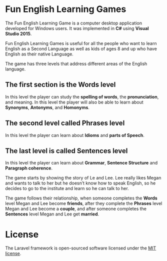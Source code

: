 
# Fun English Learning Games
The Fun English Learning Game is a computer desktop application developed for Windows users. 
It was implemented in **C#** using **Visual Studio 2015**.

Fun English Learning Games is useful for all the people who want to learn English as a Second Language as well as kids of ages 8 and up who have English as their native Language. 

The game has three levels that address different areas of the English language. 

## The first section is the **Words level**
   In this level the player can study the **spelling of words**, the **pronunciation**, and meaning. 
   In this level the player will also be able to learn about **Synonyms**, **Antonyms**, and **Homonyms**. 
   
## The second level called **Phrases** level
   
   In this level the player can learn about **Idioms** and **parts of Speech**. 
   
## The last level is called **Sentences** level

In this level the player can learn about **Grammar**, **Sentence Structure** and **Paragraph coherence**.


The game starts by showing the story of Le and Lee. Lee really likes Megan and wants to talk to her but he doesn’t know how to speak English, so he decides to go to the institute and learn so he can talk to her. 

The game follows their relationship, when someone completes the **Words** level Megan and Lee become **friends**, after they complete the **Phrases** level Megan and Lee become a **couple**, and after someone completes the **Sentences** level Megan and Lee get **married**.


# License

The Laravel framework is open-sourced software licensed under the [MIT license](https://opensource.org/licenses/MIT).
